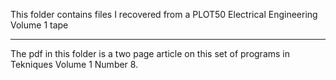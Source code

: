 This folder contains files I recovered from a PLOT50 Electrical Engineering Volume 1 tape
***********
The pdf in this folder is a two page article on this set of programs in Tekniques Volume 1 Number 8.

